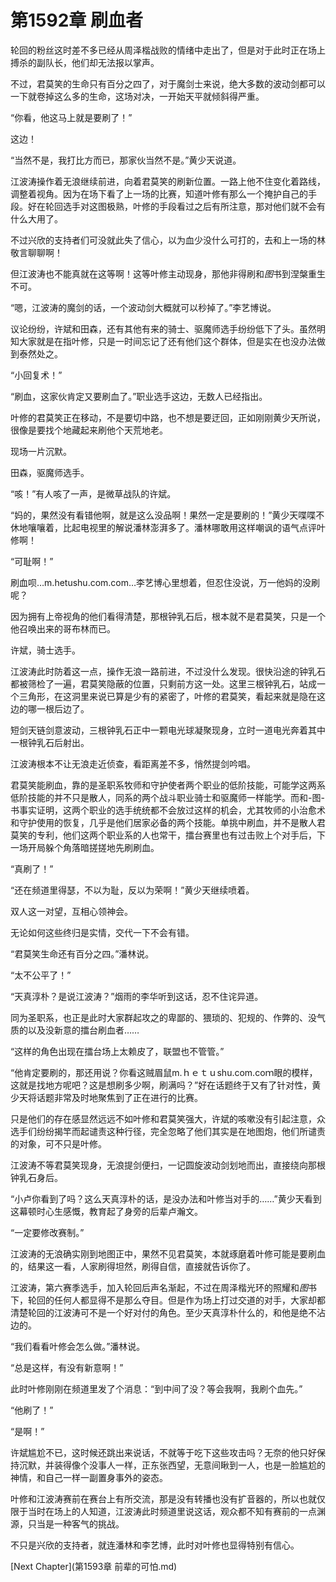 # 第1592章 刷血者

轮回的粉丝这时差不多已经从周泽楷战败的情绪中走出了，但是对于此时正在场上搏杀的副队长，他们却无法报以掌声。

不过，君莫笑的生命只有百分之四了，对于魔剑士来说，绝大多数的波动剑都可以一下就卷掉这么多的生命，这场对决，一开始天平就倾斜得严重。

“你看，他这马上就是要刷了！”

这边！

“当然不是，我打比方而已，那家伙当然不是。”黄少天说道。

江波涛操作着无浪继续前进，向着君莫笑的刷新位置。一路上他不住变化着路线，调整着视角。因为在场下看了上一场的比赛，知道叶修有那么一个掩护自己的手段。好在轮回选手对这图极熟，叶修的手段看过之后有所注意，那对他们就不会有什么大用了。

不过兴欣的支持者们可没就此失了信心，以为血少没什么可打的，去和上一场的林敬言聊聊啊！

但江波涛也不能真就在这等啊！这等叶修主动现身，那他非得刷和*图*书到涅槃重生不可。

“嗯，江波涛的魔剑的话，一个波动剑大概就可以秒掉了。”李艺博说。

议论纷纷，许斌和田森，还有其他有来的骑士、驱魔师选手纷纷低下了头。虽然明知大家就是在指叶修，只是一时间忘记了还有他们这个群体，但是实在也没办法做到泰然处之。

“小回复术！”

“刷血，这家伙肯定又要刷血了。”职业选手这边，无数人已经指出。

叶修的君莫笑正在移动，不是要切中路，也不想是要迂回，正如刚刚黄少天所说，很像是要找个地藏起来刷他个天荒地老。

现场一片沉默。

田森，驱魔师选手。

“咳！”有人咳了一声，是微草战队的许斌。

“妈的，果然没有看错他啊，就是这么没品啊！果然一定是要刷的！”黄少天喋喋不休地嚷嚷着，比起电视里的解说潘林澎湃多了。潘林哪敢用这样嘲讽的语气点评叶修啊！

“可耻啊！”

刷血呗…m.hetushu.com.com…李艺博心里想着，但忍住没说，万一他妈的没刷呢？

因为拥有上帝视角的他们看得清楚，那根钟乳石后，根本就不是君莫笑，只是一个他召唤出来的哥布林而已。

许斌，骑士选手。

江波涛此时防着这一点，操作无浪一路前进，不过没什么发现。很快沿途的钟乳石都被筛检了一遍，君莫笑隐蔽的位置，只剩前方这一处。这里三根钟乳石，站成一个三角形，在这洞里来说已算是少有的紧密了，叶修的君莫笑，看起来就是隐在这边的哪一根后边了。

短剑天链剑意波动，三根钟乳石正中一颗电光球凝聚现身，立时一道电光奔着其中一根钟乳石后射出。

江波涛根本不让无浪走近侦查，看距离差不多，悄然提剑吟唱。

君莫笑能刷血，靠的是圣职系牧师和守护使者两个职业的低阶技能，可能学这两系低阶技能的并不只是散人，同系的两个战斗职业骑士和驱魔师一样能学。而和-图-书事实证明，这两个职业的选手统统都不会放过这样的机会，尤其牧师的小治愈术和守护使用的恢复，几乎是他们居家必备的两个技能。单挑中刷血，并不是散人君莫笑的专利，他们这两个职业系的人也常干，擂台赛里也有过击败上个对手后，下一场开局躲个角落暗搓搓地先刷刷血。

“真刷了！”

“还在频道里得瑟，不以为耻，反以为荣啊！”黄少天继续喷着。

双人这一对望，互相心领神会。

无论如何这些终归是实情，交代一下不会有错。

“君莫笑生命还有百分之四。”潘林说。

“太不公平了！”

“天真淳朴？是说江波涛？”烟雨的李华听到这话，忍不住诧异道。

同为圣职系，也正是此时大家群起攻之的卑鄙的、猥琐的、犯规的、作弊的、没气质的以及没新意的擂台刷血者……

“这样的角色出现在擂台场上太赖皮了，联盟也不管管。”

“他肯定要刷的，那还用说？你看这贼眉鼠m.ｈｅｔｕshu.com.coｍ眼的模样，这就是找地方呢吧？这是想刷多少啊，刷满吗？”好在话题终于又有了针对性，黄少天将话题非常及时地聚焦到了正在进行的比赛。

只是他们的存在感显然远远不如叶修和君莫笑强大，许斌的咳嗽没有引起注意，众选手们纷纷揭竿而起谴责这种行径，完全忽略了他们其实是在地图炮，他们所谴责的对象，可不只是叶修。

江波涛不等君莫笑现身，无浪提剑便扫，一记圆旋波动剑划地而出，直接绕向那根钟乳石身后。

“小卢你看到了吗？这么天真淳朴的话，是没办法和叶修当对手的……”黄少天看到这幕顿时心生感慨，教育起了身旁的后辈卢瀚文。

“一定要修改赛制。”

江波涛的无浪确实刚到地图正中，果然不见君莫笑，本就琢磨着叶修可能是要刷血的，结果这一看，人家刷得坦然，刷得自信，直接就告诉你了。

江波涛，第六赛季选手，加入轮回后声名渐起，不过在周泽楷光环的照耀和*图*书下，轮回的任何人都显得不是那么夺目。但是作为场上打过交道的对手，大家却都清楚轮回的江波涛可不是一个好对付的角色。至少天真淳朴什么的，和他是绝不沾边的。

“我们看看叶修会怎么做。”潘林说。

“总是这样，有没有新意啊！”

此时叶修刚刚在频道里发了个消息：“到中间了没？等会我啊，我刷个血先。”

“他刷了！”

“是啊！”

许斌尴尬不已，这时候还跳出来说话，不就等于吃下这些攻击吗？无奈的他只好保持沉默，并装得像个没事人一样，正东张西望，无意间瞅到一人，也是一脸尴尬的神情，和自己一样一副置身事外的姿态。

叶修和江波涛赛前在赛台上有所交流，那是没有转播也没有扩音器的，所以也就仅限于当时在场上的人知道，江波涛此时频道里说这话，观众都不知有赛前的一点渊源，只当是一种客气的挑战。

不只是兴欣的支持者，就连潘林和李艺博，此时对叶修也显得特别有信心。



[Next Chapter](第1593章 前辈的可怕.md)